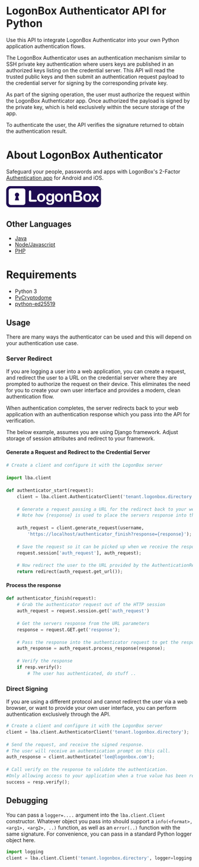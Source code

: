 # LogonBox Authenticator API for Python

Use this API to integrate LogonBox Authenticator into your own Python application authentication flows.  

The LogonBox Authenticator uses an authentication mechanism similar to SSH private key authentication where users keys are published in an authorized keys listing on the credential server. This API will read the trusted public keys and then submit an authentication request payload to the credential server for signing by the corresponding private key. 

As part of the signing operation, the user must authorize the request within the LogonBox Authenticator app. Once authorized the payload is signed by the private key, which is held exclusively within the secure storage of the app. 

To authenticate the user, the API verifies the signature returned to obtain the authentication result.

# About LogonBox Authenticator

Safeguard your people, passwords and apps with LogonBox's 2-Factor [Authentication app](https://www.logonbox.com/content/logonbox-authenticator/) for Android and iOS. 

<img src="web/logonbox-logo.png" width="256">

## Other Languages

 * [Java](https://github.com/nervepoint/logonbox-authenticator-java)
 * [Node/Javascript](https://github.com/nervepoint/logonbox-authenticator-nodejs)
 * [PHP](https://github.com/nervepoint/logonbox-authenticator-php)

# Requirements

 * Python 3
 * [PyCryptodome](https://pypi.org/project/pycryptodome/)
 * [python-ed25519](https://github.com/warner/python-ed25519)

## Usage

There are many ways the authenticator can be used and this will depend on your authentication use case. 

### Server Redirect

If you are logging a user into a web application, you can create a request, and redirect the user to a URL on the credential server where they are prompted to authorize the request on their device. This eliminates the need for you to create your own user interface and provides a modern, clean authentication flow. 

When authentication completes, the server redirects back to your web application with an authentication response which you pass into the API for verification. 

The below example, assumes you are using Django framework. Adjust storage of session attributes and
redirect to your framework.

#### Generate a Request and Redirect to the Credential Server
```python
# Create a client and configure it with the LogonBox server

import lba.client

def authenticator_start(request):
	client = lba.client.AuthenticatorClient('tenant.logonbox.directory');
	
	# Generate a request passing a URL for the redirect back to your webapp.
	# Note how {response} is used to place the servers response into the redirected URL
	
	auth_request = client.generate_request(username,
	    'https://localhost/authenticator_finish?response={response}');
	
	# Save the request so it can be picked up when we receive the response
	request.session['auth_request'], auth_request);
	
	# Now redirect the user to the URL provided by the AuthenticationRequest
	return redirect(auth_request.get_url());
```

#### Process the response
```python
def authenticator_finish(request):
	# Grab the authenticator request out of the HTTP session
	auth_request = request.session.get('auth_request')
	
	# Get the servers response from the URL parameters
	response = request.GET.get('response');
	
	# Pass the response into the authenticator request to get the response. **/
	auth_response = auth_request.process_response(response);
				
	# Verify the response
	if resp.verify():
	    # The user has authenticated, do stuff ..
```


### Direct Signing

If you are using a different protocol and cannot redirect the user via a web browser, or want to provide your own user interface, you can perform authentication exclusively through the API. 

```python
# Create a client and configure it with the LogonBox server
client = lba.client.AuthenticatorClient('tenant.logonbox.directory');

# Send the request, and receive the signed response. 
# The user will receive an authentication prompt on this call.
auth_response = client.authenticate('lee@logonbox.com');
	
# Call verify on the response to validate the authentication. 
#Only allowing access to your application when a true value has been returned.
success = resp.verify();
```

## Debugging

You can pass a `logger=....` argument into the `lba.client.Client` constructor. Whatever object you pass into should support a `info(<format>, <arg1>, <arg2>, ..)` function, as well as an `error(..)` function with the same signature. For convenience, you can pass in a standard Python logger object here.

```python
import logging
client = lba.client.Client('tenant.logonbox.directory', logger=logging.getLogger('my-logger'));
```
